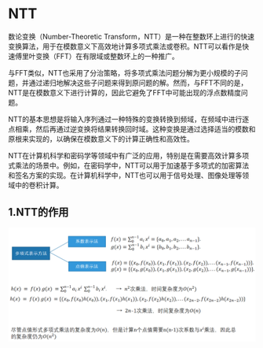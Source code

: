 # NTT
数论变换（Number-Theoretic Transform，NTT）是一种在整数环上进行的快速变换算法，用于在模数意义下高效地计算多项式乘法或卷积。NTT可以看作是快速傅里叶变换（FFT）在有限域或整数环上的一种推广。

与FFT类似，NTT也采用了分治策略，将多项式乘法问题分解为更小规模的子问题，并通过递归地解决这些子问题来得到原问题的解。然而，与FFT不同的是，NTT是在模数意义下进行计算的，因此它避免了FFT中可能出现的浮点数精度问题。

NTT的基本思想是将输入序列通过一种特殊的变换转换到频域，在频域中进行逐点相乘，然后再通过逆变换将结果转换回时域。这种变换是通过选择适当的模数和原根来实现的，以确保在模数意义下的计算正确性和高效性。

NTT在计算机科学和密码学等领域中有广泛的应用，特别是在需要高效计算多项式乘法的场景中。例如，在密码学中，NTT可以用于加速基于多项式的加密算法和签名方案的实现。在计算机科学中，NTT也可以用于信号处理、图像处理等领域中的卷积计算。
## 1.NTT的作用

<img src="../../resources/pictures/NTT-zuoyong.png">
